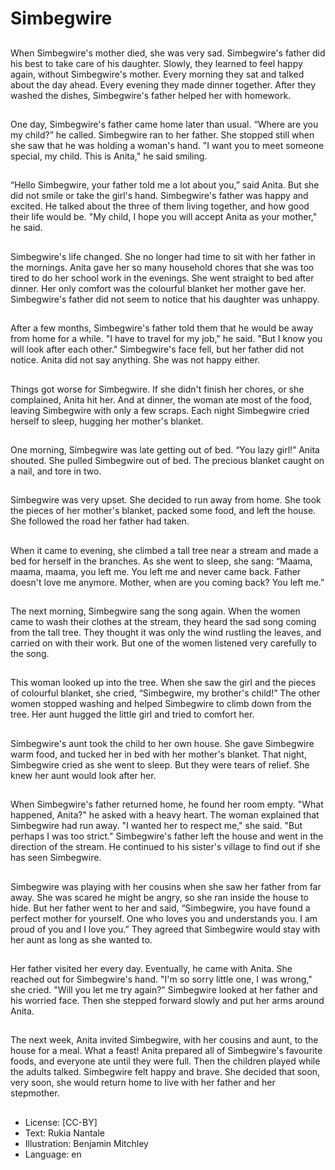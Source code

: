 # Simbegwire

##
When Simbegwire's mother died,
she was very sad. Simbegwire's
father did his best to take care of
his daughter. Slowly, they learned
to feel happy again, without
Simbegwire's mother.
Every morning they sat and talked
about the day ahead. Every evening
they made dinner together. After
they washed the dishes,
Simbegwire's father helped her with
homework.

##
One day, Simbegwire's father came
home later than usual. “Where are
you my child?” he called.
Simbegwire ran to her father. She
stopped still when she saw that he
was holding a woman's hand. "I
want you to meet someone special,
my child. This is Anita," he said
smiling.

##
“Hello Simbegwire, your father told
me a lot about you,” said Anita. But
she did not smile or take the girl's
hand.
Simbegwire's father was happy and
excited. He talked about the three
of them living together, and how
good their life would be. "My child, I
hope you will accept Anita as your
mother," he said.

##
Simbegwire's life changed. She no
longer had time to sit with her
father in the mornings. Anita gave
her so many household chores that
she was too tired to do her school
work in the evenings. She went
straight to bed after dinner.
Her only comfort was the colourful
blanket her mother gave her.
Simbegwire's father did not seem to
notice that his daughter was
unhappy.

##
After a few months, Simbegwire's
father told them that he would be
away from home for a while. "I have
to travel for my job," he said. "But I
know you will look after each other."
Simbegwire's face fell, but her
father did not notice. Anita did not
say anything. She was not happy
either.

##
Things got worse for Simbegwire. If
she didn't finish her chores, or she
complained, Anita hit her. And at
dinner, the woman ate most of the
food, leaving Simbegwire with only
a few scraps.
Each night Simbegwire cried herself
to sleep, hugging her mother's
blanket.

##
One morning, Simbegwire was late
getting out of bed. “You lazy girl!”
Anita shouted. She pulled
Simbegwire out of bed. The
precious blanket caught on a nail,
and tore in two.

##
Simbegwire was very upset. She
decided to run away from home.
She took the pieces of her mother's
blanket, packed some food, and left
the house. She followed the road
her father had taken.

##
When it came to evening, she
climbed a tall tree near a stream
and made a bed for herself in the
branches.
As she went to sleep, she sang:
“Maama, maama, maama, you left
me.
You left me and never came back.
Father doesn't love me anymore.
Mother, when are you coming back?
You left me.”

##
The next morning, Simbegwire sang
the song again. When the women
came to wash their clothes at the
stream, they heard the sad song
coming from the tall tree.
They thought it was only the wind
rustling the leaves, and carried on
with their work. But one of the
women listened very carefully to
the song.

##
This woman looked up into the tree.
When she saw the girl and the
pieces of colourful blanket, she
cried, “Simbegwire, my brother's
child!”
The other women stopped washing
and helped Simbegwire to climb
down from the tree. Her aunt
hugged the little girl and tried to
comfort her.

##
Simbegwire's aunt took the child to
her own house. She gave
Simbegwire warm food, and tucked
her in bed with her mother's
blanket.
That night, Simbegwire cried as she
went to sleep. But they were tears
of relief. She knew her aunt would
look after her.

##
When Simbegwire's father returned
home, he found her room empty.
"What happened, Anita?" he asked
with a heavy heart. The woman
explained that Simbegwire had run
away. "I wanted her to respect me,"
she said. "But perhaps I was too
strict."
Simbegwire's father left the house
and went in the direction of the
stream. He continued to his sister's
village to find out if she has seen
Simbegwire.

##
Simbegwire was playing with her
cousins when she saw her father
from far away. She was scared he
might be angry, so she ran inside
the house to hide.
But her father went to her and said,
“Simbegwire, you have found a
perfect mother for yourself. One
who loves you and understands
you. I am proud of you and I love
you.”
They agreed that Simbegwire would
stay with her aunt as long as she
wanted to.

##
Her father visited her every day.
Eventually, he came with Anita. She
reached out for Simbegwire's hand.
"I'm so sorry little one, I was
wrong," she cried. "Will you let me
try again?"
Simbegwire looked at her father
and his worried face. Then she
stepped forward slowly and put her
arms around Anita.

##
The next week, Anita invited
Simbegwire, with her cousins and
aunt, to the house for a meal. What
a feast! Anita prepared all of
Simbegwire's favourite foods, and
everyone ate until they were full.
Then the children played while the
adults talked.
Simbegwire felt happy and brave.
She decided that soon, very soon,
she would return home to live with
her father and her stepmother.

##
* License: [CC-BY]
* Text: Rukia Nantale
* Illustration: Benjamin Mitchley
* Language: en
